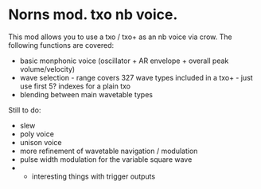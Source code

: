 # Norns mod. txo nb voice.

This mod allows you to use a txo / txo+ as an nb voice via crow. The following functions are covered:

* basic monphonic voice (oscillator + AR envelope + overall peak volume/velocity)
* wave selection - range covers 327 wave types included in a txo+ - just use first 5? indexes for a plain txo
* blending between main wavetable types

Still to do:
* slew
* poly voice
* unison voice
* more refinement of wavetable navigation / modulation
* pulse width modulation for the variable square wave
* * interesting things with trigger outputs


